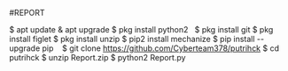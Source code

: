 #REPORT

$ apt update & apt upgrade 
$ pkg install python2  
$ pkg install git 
$ pkg install figlet 
$ pkg install unzip 
$ pip2 install mechanize 
$ pip install --upgrade pip   
$ git clone https://github.com/Cyberteam378/putrihck
$ cd putrihck
$ unzip Report.zip 
$ python2 Report.py
